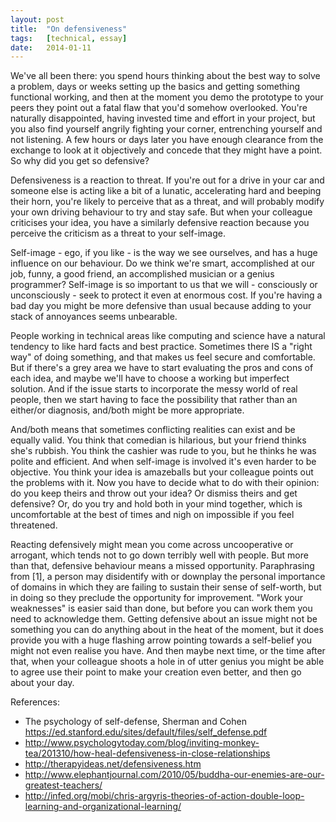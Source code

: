 ```yaml
---
layout: post
title:  "On defensiveness"
tags:   [technical, essay]
date:   2014-01-11
---
```


We've all been there: you spend hours thinking about the best way to solve a problem, days or weeks setting up the basics and getting something functional working, and then at the moment you demo the prototype to your peers they point out a fatal flaw that you'd somehow overlooked. You're naturally disappointed, having invested time and effort in your project, but you also find yourself angrily fighting your corner, entrenching yourself and not listening. A few hours or days later you have enough clearance from the exchange to look at it objectively and concede that they might have a point. So why did you get so defensive?

Defensiveness is a reaction to threat. If you're out for a drive in your car and someone else is acting like a bit of a lunatic, accelerating hard and beeping their horn, you're likely to perceive that as a threat, and will probably modify your own driving behaviour to try and stay safe. But when your colleague criticises your idea, you have a similarly defensive reaction because you perceive the criticism as a threat to your self-image.

Self-image - ego, if you like - is the way we see ourselves, and has a huge influence on our behaviour. Do we think we're smart, accomplished at our job, funny, a good friend, an accomplished musician or a genius programmer? Self-image is so important to us that we will - consciously or unconsciously - seek to protect it even at enormous cost. If you're having a bad day you might be more defensive than usual because adding to your stack of annoyances seems unbearable.

People working in technical areas like computing and science have a natural tendency to like hard facts and best practice. Sometimes there IS a "right way" of doing something, and that makes us feel secure and comfortable. But if there's a grey area we have to start evaluating the pros and cons of each idea, and maybe we'll have to choose a working but imperfect solution. And if the issue starts to incorporate the messy world of real people, then we start having to face the possibility that rather than an either/or diagnosis, and/both might be more appropriate.

And/both means that sometimes conflicting realities can exist and be equally valid. You think that comedian is hilarious, but your friend thinks she's rubbish. You think the cashier was rude to you, but he thinks he was polite and efficient. And when self-image is involved it's even harder to be objective. You think your idea is amazeballs but your colleague points out the problems with it. Now you have to decide what to do with their opinion: do you keep theirs and throw out your idea? Or dismiss theirs and get defensive? Or, do you try and hold both in your mind together, which is uncomfortable at the best of times and nigh on impossible if you feel threatened.

Reacting defensively might mean you come across uncooperative or arrogant, which tends not to go down terribly well with people. But more than that, defensive behaviour means a missed opportunity. Paraphrasing from [1],
a person may disidentify with or downplay the personal importance of domains in which they are failing to sustain their sense of self-worth, but in doing so they preclude the opportunity for improvement. 
"Work your weaknesses" is easier said than done, but before you can work them you need to acknowledge them. Getting defensive about an issue might not be something you can do anything about in the heat of the moment, but it does provide you with a huge flashing arrow pointing towards a self-belief you might not even realise you have. And then maybe next time, or the time after that, when your colleague shoots a hole in of utter genius you might be able to agree use their point to make your creation even better, and then go about your day.


References:

* The psychology of self-defense, Sherman and Cohen https://ed.stanford.edu/sites/default/files/self_defense.pdf‎
* http://www.psychologytoday.com/blog/inviting-monkey-tea/201310/how-heal-defensiveness-in-close-relationships
* http://therapyideas.net/defensiveness.htm
* http://www.elephantjournal.com/2010/05/buddha-our-enemies-are-our-greatest-teachers/
* http://infed.org/mobi/chris-argyris-theories-of-action-double-loop-learning-and-organizational-learning/
